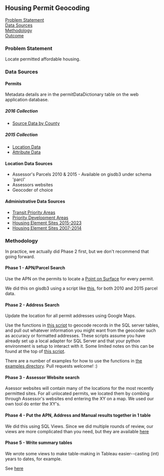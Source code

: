 ## Housing Permit Geocoding

[Problem Statement](#problem-statement)   
[Data Sources](#data-sources)   
[Methodology](#methodology)   
[Outcome](#outcome)   

### Problem Statement  

Locate permitted affordable housing.  

### Data Sources

#### Permits

Metadata details are in the permitDataDictionary table on the web application database.   

##### 2016 Collection

- [Source Data by County](https://mtcdrive.box.com/s/8u764glqse2ktnwxkqse9n6cw6tp3hcl)  

##### 2015 Collection

- [Location Data](http://mtc.maps.arcgis.com/home/item.html?id=6b7c7052ef46421ca4054cf9f32ed074)  
- [Attribute Data](http://mtc.maps.arcgis.com/home/item.html?id=711a0f06cfd84b8fbe226cc6917d0765)  

#### Location Data Sources

- Assessor's Parcels 2010 & 2015 - Available on gisdb3 under schema 'parcl'   
- Assessors websites   
- Geocoder of choice   

#### Administrative Data Sources   

- [Transit Priority Areas](http://mtc.maps.arcgis.com/home/item.html?id=1166cf1467404cf38d0fd6f587f2295f)
- [Priority Development Areas](http://mtc.maps.arcgis.com/home/item.html?id=09e8dbc3a1284acba6340cbdf9ac88d1) 
- [Housing Element Sites 2015-2023](http://mtc.maps.arcgis.com/home/item.html?id=1b452ceb06dd426984665dadefa16e33) 
- [Housing Element Sites 2007-2014](http://mtc.maps.arcgis.com/home/item.html?id=4f8a1d2c0cfd4c878dc3435b27c4a624) 

### Methodology

In practice, we actually did Phase 2 first, but we don't recommend that going forward.  

#### Phase 1 - APN/Parcel Search

Use the APN on the permits to locate a [Point on Surface](https://docs.microsoft.com/en-us/sql/t-sql/spatial-geometry/stpointonsurface-geometry-data-type) for every permit. 

We did this on gisdb3 using a script like [this](/housing_geocoding/sql/find_point_on_surface_with_apn_search.sql), for both 2010 and 2015 parcel data. 

#### Phase 2 - Address Search   

Update the location for all permit addresses using Google Maps. 

Use the functions in [this script](/housing_geocoding/gcpd/gcpd.py) to geocode records in the SQL server tables, and pull out whatever information you might want from the geocoder such as accuracy or formatted addresses. These scripts assume you have already set up a local adapter for SQL Server and that your python environment is setup to interact with it. Some limited notes on this can be found at the top of [this script](/housing_geocoding/gcpd/gcpd.py). 

There are a number of examples for how to use the functions in [the examples directory](/housing_geocoding/gcpd/examples/). Pull requests welcome! :)

#### Phase 3 - Assessor Website search  

Asessor websites will contain many of the locations for the most recently permitted sites. For all unlocated permits, we located them by combing through Assessor's websites end entering the XY on a map. We used our own tool do enter the XY's. 

#### Phase 4 - Put the APN, Address and Manual results together in 1 table  

We did this using SQL Views. Since we did multiple rounds of review, our views are more complicated than you need, but they are available [here](/housing_geocoding/sql/location.sql)

#### Phase 5 - Write summary tables

We wrote some views to make table-making in Tableau easier--casting (int) years to dates, for example.  

See [here](/housing_geocoding/sql/analysis.sql)   

